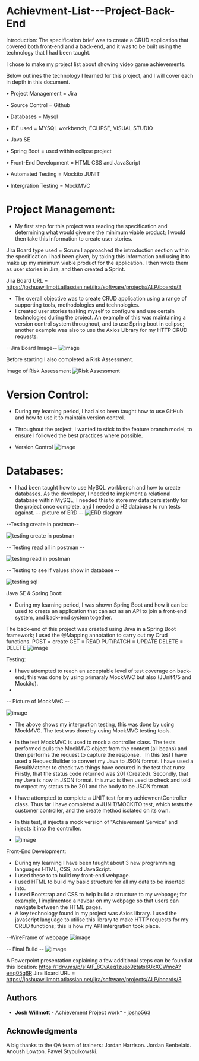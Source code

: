 # Achievment-List---Project-Back-End
Introduction:
The specification brief was to create a CRUD application that covered both front-end and a back-end, and it was to be built using the technology that I had been taught.

I chose to make my project list about showing video game achievements.

Below outlines the technology I learned for this project, and I will cover each in depth in this document.

 •	Project Management = Jira
 
 •	Source Control = Github
 
•	Databases = Mysql

•	IDE used = MYSQL workbench, ECLIPSE, VISUAL STUDIO

•	Java SE

•	Spring Boot = used within eclipse project

•	Front-End Development = HTML CSS and JavaScript

•	Automated Testing = Mockito JUNIT

•	Intergration Testing = MockMVC

# Project Management:
 - My first step for this project was reading the specification and determining what would give me the minimum viable product; I would then take this information to create user stories.

 Jira Board type used = Scrum
I approached the introduction section within the specification I had been given, by taking this information and using it to make up my minimum viable product for the application. I then wrote them as user stories in Jira, and then created a Sprint.

Jira Board URL = https://joshuawillmott.atlassian.net/jira/software/projects/ALP/boards/3

- The overall objective was to create CRUD application using a range of supporting tools, methodologies and technologies.
- I created user stories tasking myself to configure and use certain technologies during the project.
An example of this was maintaining a version control system throughout, and to use Spring boot in eclipse; another example was also to use the Axios Library for my HTTP CRUD requests.

--Jira Board Image--
![image](https://user-images.githubusercontent.com/93252771/146392754-c55aad72-38ce-418e-926b-e0007f7f38af.png)

Before starting I also completed a Risk Assessment.

Image of Risk Assessment
![Risk Assessment](https://user-images.githubusercontent.com/93252771/146399749-d49ee122-6d7c-4cb0-91f4-3458554e9571.PNG)

# Version Control:
- During my learning period, I had also been taught how to use GitHub and how to use it to maintain version control.
- Throughout the project, I wanted to stick to the feature branch model, to ensure I followed the best practices where possible.

- Version Control
![image](https://user-images.githubusercontent.com/93252771/146408127-ca4e7750-f658-432a-bfc0-499a00abc954.png)

# Databases:
 - I had been taught how to use MySQL workbench and how to create databases. As the developer, I needed to implement a relational database within MySQL; I needed this to store my data persistently for the project once complete, and I needed a H2 database to run tests against.
 -- picture of ERD --
 ![ERD diagram](https://user-images.githubusercontent.com/93252771/146384401-96cd6ff3-6ffe-4b15-b13b-f0c47cddb481.PNG)

--Testing create in postman--

![testing create in postman](https://user-images.githubusercontent.com/93252771/146399655-690a2b44-22c2-4498-9075-4012c82d31ca.PNG)

-- Testing read all in postman --

![testing read in postman](https://user-images.githubusercontent.com/93252771/146399589-e4b128d0-0044-40ca-bd07-68450c8a5f44.PNG)

-- Testing to see if values show in database --

![testing sql](https://user-images.githubusercontent.com/93252771/146399527-179df63a-82ce-4012-8b08-ec19ec50c739.PNG)


Java SE & Spring Boot:
 - During my learning period, I was shown Spring Boot and how it can be used to create an application that can act as an API to join a front-end system, and back-end system together.

The back-end of this project was created using Java in a Spring Boot framework; I used the @Mapping annotation to carry out my Crud functions.
POST = create
GET = READ
PUT/PATCH = UPDATE
DELETE = DELETE
![image](https://user-images.githubusercontent.com/93252771/146404970-fc90dac9-91f2-4e46-8114-05825ee66ba3.png)

Testing:
 - I have attempted to reach an acceptable level of test coverage on back-end; this was done by using primaraly MockMVC but also (JUnit4/5 and Mockito).
 - 
-- Picture of MockMVC --

![image](https://user-images.githubusercontent.com/93252771/146384477-04e71b6f-e1f7-415f-8e0f-ab45978a9cb0.png)

 - The above shows my intergration testing, this was done by using MockMVC.
The test was done by using MockMVC testing tools.

- In the test MockMVC is used to mock a controller class.
The tests performed pulls the MockMVC object from the context (all beans) and then performs the request to capture the response.
 
In this test I have used a RequestBuilder to convert my Java to JSON format.
I have used a ResultMatcher to check two things have occured in the test that runs:
Firstly, that the status code returned was 201 (Created).
Secondly, that my Java is now in JSON format.
this.mvc is then used to check and told to expect my status to be 201 and the body to be JSON format.


- I have attempted to complete a UNIT test for my achievmentController class. Thus far I have completed a JUNIT/MOCKITO test, which tests the customer controller, and the create method isolated on its own.
- In this test, it injects a mock version of "Achievement Service" and injects it into the controller.
- ![image](https://user-images.githubusercontent.com/93252771/146394214-9ddea93a-2b4e-44ea-81c4-152a39d6e447.png)


Front-End Development:
 - During my learning I have been taught about 3 new programming languages HTML, CSS, and JavaScript. 
 - I used these to to build my front-end webpage.
 - I used HTML to build my basic structure for all my data to be inserted into.
 - I used Bootstrap and CSS to help build a structure to my webpage; for example, I implimented a navbar on my webpage so that users can navigate between the HTML pages.
 - A key technology found in my project was Axios library. I used the javascript language to utilise this library to make HTTP requests for my CRUD functions; this is how my API intergration took place. 


--WireFrame of webpage
![image](https://user-images.githubusercontent.com/93252771/146399275-2288e6ff-c513-4007-8788-8d832bf2a3d5.png)

-- Final Build --
![image](https://user-images.githubusercontent.com/93252771/146393593-34a1ea1f-4646-4fd7-8f54-36e57f26aa6a.png)


A Powerpoint presentation explaining a few additional steps can be found at this location: https://1drv.ms/p/s!AtF_8CvAeq1zueo9ztats6UxXCWmcA?e=q05g6R
Jira Board URL = https://joshuawillmott.atlassian.net/jira/software/projects/ALP/boards/3

## Authors
* **Josh Willmott** - Achievement Project work* - [josho563](https://github.com/josho563)

## Acknowledgments
A big thanks to the QA team of trainers:
Jordan Harrison.
Jordan Benbelaid.
Anoush Lowton.
Pawel Stypulkowski.

